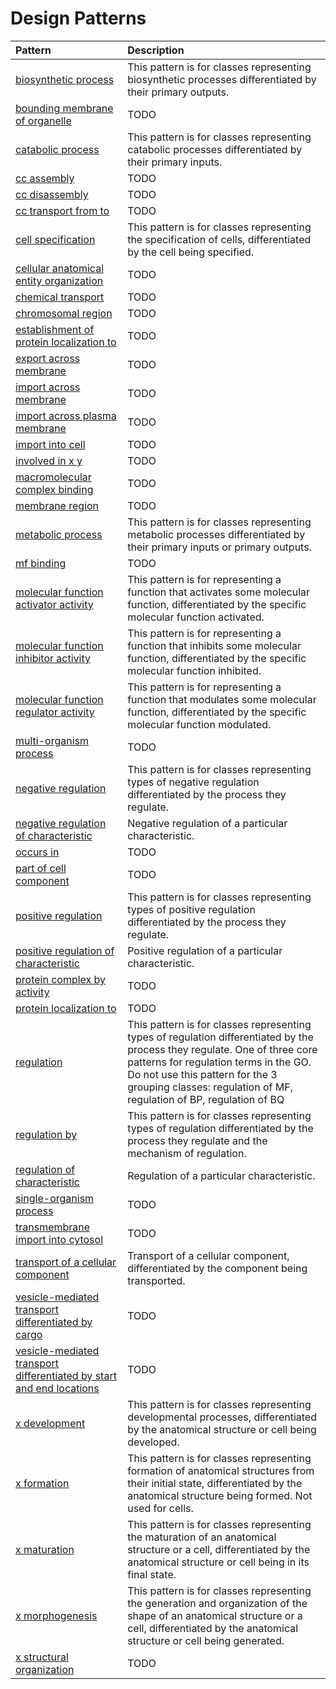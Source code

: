 # Design Patterns

| Pattern | Description |
|:--------|:------------|
| [biosynthetic process](biosynthetic_process.md) | This pattern is for classes representing biosynthetic processes differentiated by their primary outputs. |
| [bounding membrane of organelle](bounding_membrane_of_organelle.md) | TODO |
| [catabolic process](catabolic_process.md) | This pattern is for classes representing catabolic processes differentiated by their primary inputs. |
| [cc assembly](cc_assembly.md) | TODO |
| [cc disassembly](cc_disassembly.md) | TODO |
| [cc transport from to](cc_transport_from_to.md) | TODO |
| [cell specification](cell_specification.md) | This pattern is for classes representing the specification of cells, differentiated by the cell being specified. |
| [cellular anatomical entity organization](cellular_anatomical_entity_organization.md) | TODO |
| [chemical transport](chemical_transport.md) | TODO |
| [chromosomal region](chromosomal_region.md) | TODO |
| [establishment of protein localization to](establishment_of_protein_localization_to.md) | TODO |
| [export across membrane](export_across_membrane.md) | TODO |
| [import across membrane](import_across_membrane.md) | TODO |
| [import across plasma membrane](import_across_plasma_membrane.md) | TODO |
| [import into cell](import_into_cell.md) | TODO |
| [involved in x y](involved_in_x_y.md) | TODO |
| [macromolecular complex binding](macromolecular_complex_binding.md) | TODO |
| [membrane region](membrane_region.md) | TODO |
| [metabolic process](metabolic_process.md) | This pattern is for classes representing metabolic processes differentiated by their primary inputs or primary outputs. |
| [mf binding](mf_binding.md) | TODO |
| [molecular function activator activity](activator_activity.md) | This pattern is for representing a function that activates some molecular function, differentiated by the specific molecular function activated. |
| [molecular function inhibitor activity](inhibitor_activity.md) | This pattern is for representing a function that inhibits some molecular function, differentiated by the specific molecular function inhibited. |
| [molecular function regulator activity](regulator_activity.md) | This pattern is for representing a function that modulates some molecular function, differentiated by the specific molecular function modulated. |
| [multi-organism process](multi_organism_process.md) | TODO |
| [negative regulation](negative_regulation.md) | This pattern is for classes representing types of negative regulation differentiated by the process they regulate. |
| [negative regulation of characteristic](negative_regulation_of_characteristic.md) | Negative regulation of a particular characteristic. |
| [occurs in](occursIn.md) | TODO |
| [part of cell component](part_of_cell_component.md) | TODO |
| [positive regulation](positive_regulation.md) | This pattern is for classes representing types of positive regulation differentiated by the process they regulate. |
| [positive regulation of characteristic](positive_regulation_of_characteristic.md) | Positive regulation of a particular characteristic. |
| [protein complex by activity](protein_complex_by_activity.md) | TODO |
| [protein localization to](protein_localization_to.md) | TODO |
| [regulation](regulation.md) | This pattern is for classes representing types of regulation differentiated by the process they regulate. One of three core patterns for regulation terms in the GO. Do not use this pattern for the 3 grouping classes: regulation of MF, regulation of BP, regulation of BQ |
| [regulation by](regulation_by.md) | This pattern is for classes representing types of regulation differentiated by the process they regulate and the mechanism of regulation. |
| [regulation of characteristic](regulation_of_characteristic.md) | Regulation of a particular characteristic. |
| [single-organism process](single_organism_process.md) | TODO |
| [transmembrane import into cytosol](transmembrane_import_into_cytosol.md) | TODO |
| [transport of a cellular component](cc_transport.md) | Transport of a cellular component, differentiated by the component being transported. |
| [vesicle-mediated transport differentiated by cargo](vesicle_mediated_transport_differentiated_by_cargo.md) | TODO |
| [vesicle-mediated transport differentiated by start and end locations](vesicle_mediated_transport_differentiated_by_start_and_end_locations.md) | TODO |
| [x development](x_development.md) | This pattern is for classes representing developmental processes, differentiated by the anatomical structure or cell being developed. |
| [x formation](x_formation.md) | This pattern is for classes representing formation of anatomical structures from their initial state, differentiated by the anatomical structure being formed. Not used for cells. |
| [x maturation](x_maturation.md) | This pattern is for classes representing the maturation of an anatomical structure or a cell, differentiated by the anatomical structure or cell being in its final state. |
| [x morphogenesis](x_morphogenesis.md) | This pattern is for classes representing the generation and organization of the shape of an anatomical structure or a cell, differentiated by the anatomical structure or cell being generated. |
| [x structural organization](x_structural_organization.md) | TODO |
